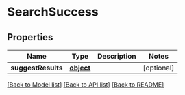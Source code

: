 # SearchSuccess

## Properties
Name | Type | Description | Notes
------------ | ------------- | ------------- | -------------
**suggestResults** | [**object**](.md) |  | [optional] 

[[Back to Model list]](../README.md#documentation-for-models) [[Back to API list]](../README.md#documentation-for-api-endpoints) [[Back to README]](../README.md)


